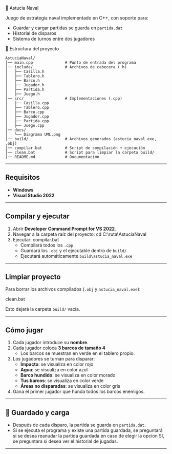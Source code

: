 🚢 Astucia Naval

Juego de estrategia naval implementado en C++, con soporte para:
- Guardar y cargar partidas se guarda en `partida.dat`
- Historial de disparos
- Sistema de turnos entre dos jugadores


📂 Estructura del proyecto
```
AstuciaNaval/
│── main.cpp              # Punto de entrada del programa
│── include/              # Archivos de cabecera (.h)
│   ├── Casilla.h
│   ├── Tablero.h
│   ├── Barco.h
│   ├── Jugador.h
│   ├── Partida.h
│   ├── Juego.h
│── src/                  # Implementaciones (.cpp)
│   ├── Casilla.cpp
│   ├── Tablero.cpp
│   ├── Barco.cpp
│   ├── Jugador.cpp
│   ├── Partida.cpp
│   ├── Juego.cpp
│── docs/                
│   └── Diagrama UML.png
│── build/                # Archivos generados (astucia_naval.exe, .obj)
│── compilar.bat          # Script de compilación + ejecución
│── clean.bat             # Script para limpiar la carpeta build/
│── README.md             # Documentación
```

---

## Requisitos
- **Windows**
- **Visual Studio 2022** 
---

## Compilar y ejecutar
1. Abrir **Developer Command Prompt for VS 2022**.  
2. Navegar a la carpeta raíz del proyecto:
   cd C:\ruta\AstuciaNaval
3. Ejecutar:
   compilar.bat
   - Compilará todos los `.cpp`  
   - Guardará los `.obj` y el ejecutable dentro de `build/`  
   - Ejecutará automáticamente `build\astucia_naval.exe`

---

## Limpiar proyecto
Para borrar los archivos compilados (`.obj` y `astucia_naval.exe`):

clean.bat

Esto dejará la carpeta `build/` vacía.

---

## Cómo jugar
1. Cada jugador introduce su **nombre**.  
2. Cada jugador coloca **3 barcos de tamaño 4** 
   - Los barcos se muestran en verde en el tablero propio.  
3. Los jugadores se turnan para disparar:  
   - **Impacto**: se visualiza en color rojo  
   - **Agua**: se visualiza en color azul  
   - **Barco hundido**: se visualiza en color morado 
   - **Tus barcos**: se visualiza en color verde  
   - **Áreas no disparadas**: se visualiza en color gris  
4. Gana el primer jugador que hunda todos los barcos enemigos.  

---

## 💾 Guardado y carga
- Después de cada disparo, la partida se guarda en `partida.dat`.  
- Si se ejecuta el programa y existe una partida guardada, se preguntará si se desea reanudar la partida guardada en caso de elegir la opcion SI, se preguntara si desea ver el historial de jugadas.  

---
